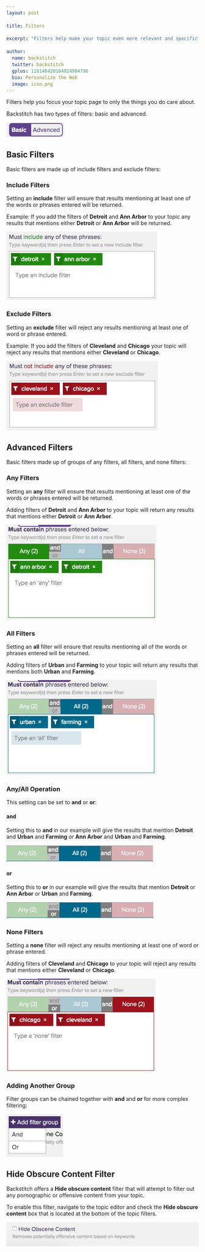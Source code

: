 ```yaml
---
layout: post

title: Filters

excerpt: "Filters help make your topic even more relevant and specific to your interests."

author:
  name: backstitch
  twitter: backstitch
  gplus: 118146420164924904796 
  bio: Personalize the Web
  image: icon.png
---
```


Filters help you focus your topic page to only the things you do care about. 

Backstitch has two types of filters: basic and advanced.

<div class="full zoomable"><img src="/images/basic_advanced_filters.png"></div>

## Basic Filters

Basic filters are made up of include filters and exclude filters:

### Include Filters

Setting an **include** filter will ensure that results mentioning at least one of the words or phrases entered will be returned.

Example: If you add the filters of **Detroit** and **Ann Arbor** to your topic any results that mentions either **Detroit** or **Ann Arbor** will be returned.

<div class="full zoomable"><img src="/images/include_filter.png"></div>
 
### Exclude Filters

Setting an **exclude** filter will reject any results mentioning at least one of word or phrase entered.

Example: If you add the filters of **Cleveland** and **Chicago** your topic will reject any results that mentions either **Cleveland** or **Chicago**.

<div class="full zoomable"><img src="/images/exclude_filter.png"></div>

## Advanced Filters

Basic filters made up of groups of any filters, all filters, and none filters:

### Any Filters

Setting an **any** filter will ensure that results mentioning at least one of the words or phrases entered will be returned.

Adding filters of **Detroit** and **Ann Arbor** to your topic will return any results that mentions either **Detroit** or **Ann Arbor**.

<div class="full zoomable"><img src="/images/any_filter.png"></div>

### All Filters

Setting an **all** filter will ensure that results mentioning all of the words or phrases entered will be returned.

Adding filters of **Urban** and **Farming** to your topic will return any results that mentions both **Urban** and **Farming**.

<div class="full zoomable"><img src="/images/all_filter.png"></div>

### Any/All Operation

This setting can be set to **and** or **or**:

#### and

Setting this to **and** in our example will give the results that mention **Detroit** and **Urban** and **Farming** *or* **Ann Arbor** and **Urban** and **Farming**.

<div class="full zoomable"><img src="/images/any_and_all_filter.png"></div>

#### or

Setting this to **or** in our example will give the results that mention **Detroit** or **Ann Arbor** or **Urban** and **Farming**.

<div class="full zoomable"><img src="/images/any_or_all_filter.png"></div>
 
### None Filters

Setting a **none** filter will reject any results mentioning at least one of word or phrase entered.

Adding filters of **Cleveland** and **Chicago** to your topic will reject any results that mentions either **Cleveland** or **Chicago**.

<div class="full zoomable"><img src="/images/none_filter.png"></div>

### Adding Another Group

Filter groups can be chained together with **and** and **or** for more complex filtering:

<div class="full zoomable"><img src="/images/add_filter_group.png"></div>

## Hide Obscure Content Filter

Backstitch offers a **Hide obscure content** filter that will attempt to filter out any pornographic or offensive content from your topic. 

To enable this filter, navigate to the topic editor and check the **Hide obscure content** box that is located at the bottom of the topic filters.

<div class="full zoomable"><img src="/images/nsfw_filter.png"></div> 